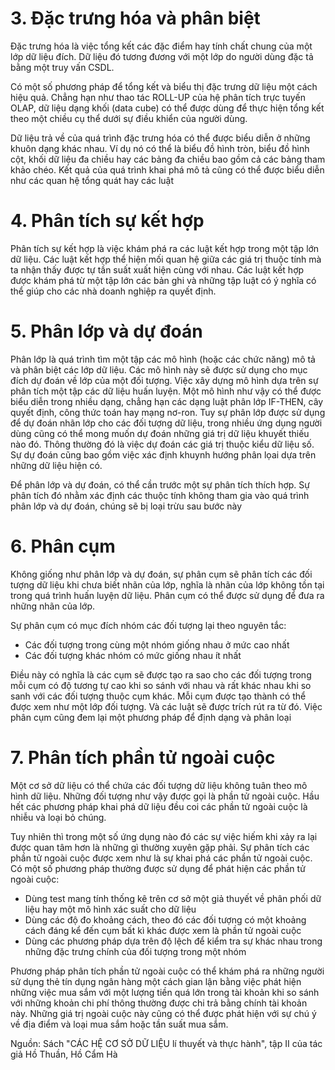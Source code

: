 # 3. Đặc trưng hóa và phân biệt

Đặc trưng hóa là việc tổng kết các đặc điểm hay tính chất chung của một lớp dữ liệu đích. 
Dữ liệu đó tương đương với một lớp do người dùng đặc tả bằng một truy vấn CSDL. 

Có một số phương pháp để tổng kết và biểu thị đặc trưng dữ liệu một cách hiệu quả. Chẳng hạn như thao tác ROLL-UP của hệ phân tích trực tuyến OLAP, dữ liệu dạng khối (data cube) có thể được dùng để thực hiện tổng kết theo một chiều cụ thể dưới sự điều khiển của người dùng.

Dữ liệu trả về của quá trình đặc trưng hóa có thể được biểu diễn ở những khuôn dạng khác nhau. Ví dụ nó có thể là biểu đồ hình tròn, biểu đồ hình cột, khối dữ liệu đa chiều hay các bảng đa chiều bao gồm cả các bảng tham khảo chéo. Kết quả của quá trình khai phá mô tả cũng có thể được biểu diễn như các quan hệ tổng quát hay các luật

# 4. Phân tích sự kết hợp
Phân tích sự kết hợp là việc khám phá ra các luật kết hợp trong một tập lớn dữ liệu. Các luật kết hợp thể hiện mối quan hệ giữa các giá trị thuộc tính mà ta nhận thấy được tự tần suất xuất hiện cùng với nhau. Các luật kết hợp được khám phá từ một tập lớn các bản ghi và những tập luật có ý nghĩa có thể giúp cho các nhà doanh nghiệp ra quyết định.

# 5. Phân lớp và dự đoán
Phân lớp là quá trình tìm một tập các mô hình (hoặc các chức năng) mô tả và phân biệt các lớp dữ liệu. Các mô hình này sẽ được sử dụng cho mục đích dự đoán về lớp của một đối tượng. Việc xây dựng mô hình dựa trên sự phân tích một tập các dữ liệu huấn luyện. Một mô hình như vậy có thể được biểu diễn trong nhiều dạng, chẳng hạn các dạng luật phân lớp IF-THEN, cây quyết định, công thức toán hay mạng nơ-ron. Tuy sự phân lớp được sử dụng để dự đoán nhãn lớp cho các đối tượng dữ liệu, trong nhiều ứng dụng người dùng cũng có thể mong muốn dự đoán những giá trị dữ liệu khuyết thiếu nào đó. Thông thường đó là việc dự đoán các giá trị thuộc kiểu dữ liệu số. Sự dự đoán cũng bao gồm việc xác định khuynh hướng phân lọai dựa trên những dữ liệu hiện có.

Để phân lớp và dự đoán, có thể cần trước một sự phân tích thích hợp. Sự phân tích đó nhằm xác định các thuộc tính không tham gia vào quá trình phân lớp và dự đoán, chúng sẽ bị loại trừu sau bước này

# 6. Phân cụm

Không giống như phân lớp và dự đoán, sự phân cụm sẽ phân tích các đối tượng dữ liệu khi chưa biết nhãn của lớp, nghĩa là nhãn của lớp không tồn tại trong quá trình huấn luyện dữ liệu. Phân cụm có thể được sử dụng để đưa ra những nhãn của lớp.

Sự phân cụm có mục đích nhóm các đối tượng lại theo nguyên tắc: 
* Các đối tượng trong cùng một nhóm giống nhau ở mức cao nhất
* Các đối tượng khác nhóm có mức giống nhau ít nhất 

Điều này có nghĩa là các cụm sẽ được tạo ra sao cho các đối tượng trong mỗi cụm có độ tương tự cao khi so sánh với nhau và rất khác nhau khi so sanh với các đối tượng thuộc cụm khác. Mỗi cụm được tạo thành có thể được xem như một lớp đối tượng. Và các luật sẽ được trích rút ra từ đó. Việc phân cụm cũng đem lại một phương pháp để định dạng và phân loại

# 7. Phân tích phần tử ngoài cuộc

Một cơ sở dữ liệu có thể chứa các đối tượng dữ liệu không tuân theo mô hình dữ liệu. Những đối tượng như vậy được gọi là phần tử ngoài cuộc. Hầu hết các phương pháp khai phá dữ liệu đều coi các phần tử ngoài cuộc là nhiễu và loại bỏ chúng.

Tuy nhiên thì trong một số ứng dụng nào đó các sự việc hiếm khi xảy ra lại được quan tâm hơn là những gì thường xuyên gặp phải. Sự phân tích các phần tử ngoài cuộc được xem như là sự khai phá các phần tử ngoài cuộc. Có một số phương pháp thường được sử dụng để phát hiện các phần tử ngoài cuộc:
* Dùng test mang tính thống kê trên cơ sở một giả thuyết về phân phối dữ liệu hay một mô hình xác suất cho dữ liệu
* Dùng các độ đo khoảng cách, theo đó các đối tượng có một khoảng cách đáng kể đến cụm bất kì khác được xem là phần tử ngoài cuộc
* Dùng các phương pháp dựa trên độ lệch để kiểm tra sự khác nhau trong những đặc trưng chính của đối tượng trong một nhóm

Phương pháp phân tích phần tử ngoài cuộc có thể khám phá ra những người sử dụng thẻ tín dụng ngân hàng một cách gian lận bằng việc phát hiện những việc mua sắm với một lượng tiền quá lớn trong tài khoản khi so sánh với những khoản chi phí thông thường được chi trả bằng chính tài khoản này. Những giá trị ngoài cuộc này cũng có thể được phát hiện với sự chú ý về địa điểm và loại mua sắm hoặc tần suất mua sắm.

Nguồn: Sách "CÁC HỆ CƠ SỞ DỮ LIỆU lí thuyết và thực hành", tập II của tác giả Hồ Thuần, Hồ Cẩm Hà